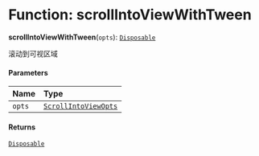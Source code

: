 # Function: scrollIntoViewWithTween

**scrollIntoViewWithTween**(`opts`): [`Disposable`](/auto-docs/playground-react/interfaces/Disposable-1.md)

滚动到可视区域

#### Parameters

| Name | Type |
| :------ | :------ |
| `opts` | [`ScrollIntoViewOpts`](/auto-docs/playground-react/interfaces/ScrollIntoViewOpts.md) |

#### Returns

[`Disposable`](/auto-docs/playground-react/interfaces/Disposable-1.md)

